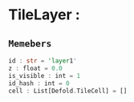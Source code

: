 
# TileLayer : 
## ```Memebers```    
```rust
id : str = 'layer1'  
z : float = 0.0  
is_visible : int = 1  
id_hash : int = 0  
cell : List[Defold.TileCell] = []  
```


